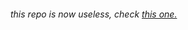 <h6>this repo is now useless, check <a href="https://github.com/AnonHexo/Slither">this one.</a>
<!-- # Slither.io Mod Menu (AutoBot) -->
<!--  -->
<!-- #### Require: -->
<!-- ###### • [Tampermonkey](https://chrome.google.com/webstore/detail/tampermonkey/dhdgffkkebhmkfjojejmpbldmpobfkfo?hl=en) -->
<!--  -->
<!-- ```diff -->
<!-- ! Install Tampermonkey extension -->
<!--  -->
<!-- ! Click on `script.user.js` -->
<!--  -->
<!-- ! Press *Raw* button and then *Install* -->
<!-- ``` -->
<!--  -->
<!-- ![AnonHexo](https://yt3.ggpht.com/a/AGF-l7_DcvtGp4Ln-Bjz28ISfvKp17Mx-0QknQmVpQ=s900-c-k-c0xffffffff-no-rj-mo) -->
<!--  -->
